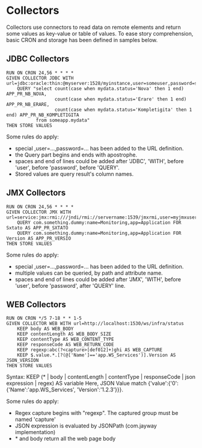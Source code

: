 # Collectors
Collectors use connectors to read data on remote elements and return some values as key-value or table of values.
To ease story comprehension, basic CRON and storage has been defined in samples below.


## JDBC Collectors
````
RUN ON CRON 24,56 * * * *
GIVEN COLLECTOR JDBC WITH url=jdbc:oracle:thin:@myserver:1528/myinstance,user=someuser,password=somepassword
    QUERY "select count(case when mydata.status='Nova' then 1 end) APP_PR_NB_NOVA,
                  count(case when mydata.status='Erare' then 1 end) APP_PR_NB_ERARE,
                  count(case when mydata.status='Kompletigita' then 1 end) APP_PR_NB_KOMPLETIGITA
           from someapp.mydata"
THEN STORE VALUES
````

Some rules do apply:
* special ,user=...,password=... has been added to the URL definition.
* the Query part begins and ends with apostrophe.
* spaces and end of lines could be added after 'JDBC', 'WITH', before 'user', before 'password', before 'QUERY'.
* Stored values are query result's column names.


##  JMX Collectors
````
RUN ON CRON 24,56 * * * *
GIVEN COLLECTOR JMX WITH url=service:jmx:rmi:///jndi/rmi://servername:1539/jmxrmi,user=myjmxuser,password=mypassword
    QUERY com.something.dummy:name=Monitoring,app=Application FOR Sxtato AS APP_PR_SXTATO
    QUERY com.something.dummy:name=Monitoring,app=Application FOR Version AS APP_PR_VERSIO
THEN STORE VALUES
````

Some rules do apply:
* special ,user=...,password=... has been added to the URL definition.
* multiple values can be queried, by path and attribute name.
* spaces and end of lines could be added after 'JMX', 'WITH', before 'user', before 'password', after 'QUERY' line.


## WEB Collectors
````
RUN ON CRON */5 7-18 * * 1-5
GIVEN COLLECTOR WEB WITH url=http://localhost:1530/ws/infra/status
    KEEP body AS WEB_BODY
    KEEP contentLength AS WEB_BODY_SIZE
    KEEP contentType AS WEB_CONTENT_TYPE
    KEEP responseCode AS WEB_RETURN_CODE
    KEEP regexp:abc(?<capture>[def012]+)ghi AS WEB_CAPTURE
    KEEP $.value.*.[?(@['Name']=='app.WS_Services')].Version AS JSON_VERSION
THEN STORE VALUES
````
Syntax: KEEP (* | body | contentLength | contentType | responseCode | json expression | regex) AS variable
Here, JSON Value match {'value':{'0':{'Name':'app.WS_Services', 'Version':'1.2.3'}}}.

Some rules do apply:
* Regex capture begins with "regexp". The captured group must be named 'capture'
* JSON expression is evaluated by JSONPath (com.jayway implementation)
* \* and body return all the web page body


